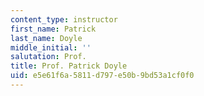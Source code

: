 ```yaml
---
content_type: instructor
first_name: Patrick
last_name: Doyle
middle_initial: ''
salutation: Prof.
title: Prof. Patrick Doyle
uid: e5e61f6a-5811-d797-e50b-9bd53a1cf0f0
---
```

